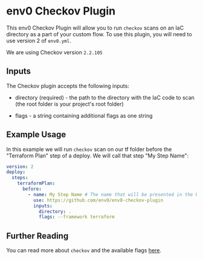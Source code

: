 # env0 Checkov Plugin

  

This env0 Checkov Plugin will allow you to run `checkov` scans on an IaC directory as a part of your custom flow. To use this plugin, you will need to use version 2 of `env0.yml`.

  

We are using Checkov version `2.2.105`

  

## Inputs

  

The Checkov plugin accepts the following inputs:

* directory (required) - the path to the directory with the IaC code to scan (the root folder is your project's root folder)

* flags - a string containing additional flags as one string


## Example Usage

  

In this example we will run `checkov` scan on our tf folder before the "Terraform Plan" step of a deploy. We will call that step "My Step Name":

```yaml
version: 2
deploy:
  steps:
    terraformPlan:
      before:
        - name: My Step Name # The name that will be presented in the UI for this step
          use: https://github.com/env0/env0-checkov-plugin
          inputs:
            directory: .
            flags: --framework terraform 

```

  

## Further Reading

You can read more about `checkov` and the available flags [here](https://www.checkov.io/2.Basics/CLI%20Command%20Reference.html#cli-command-reference).
